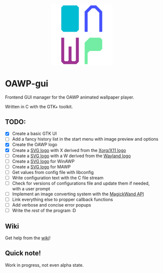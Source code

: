 <p align="center">
  <img src="./icons/OAWP_logo_v1.svg" width="40%">
</p>

# OAWP-gui

Frontend GUI manager for the OAWP animated wallpaper player.

Written in C with the GTK+ toolkit.

## TODO:
* [X] Create a basic GTK UI
* [ ] Add a fancy history list in the start menu with image preview and options
* [X] Create the OAWP logo
* [X] Create a [SVG logo](./icons/logo_gradient_v2.svg) with X derived from the [Xorg/X11 logo](https://www.x.org/wiki/)
* [ ] Create a [SVG logo]() with a W derived from the [Wayland logo](https://wayland.freedesktop.org/)
* [ ] Create a [SVG logo]() for WinAWP
* [ ] Create a [SVG logo]() for MAWP
* [ ] Get values from config file with libconfig
* [ ] Write configuration text with the C file stream
* [ ] Check for versions of configurations file and update them if needed, with a user prompt
* [ ] Implement an image converting system with the [MagickWand API](https://imagemagick.org/script/magick-wand.php)
* [ ] Link everything else to propper callback functions
* [ ] Add verbose and concise error popups
* [ ] Write the _rest_ of the program :D

## Wiki
Get help from the [wiki](https://github.com/OAWP/OAWP/wiki)!

## Quick note!
Work in progress, not even alpha state.
